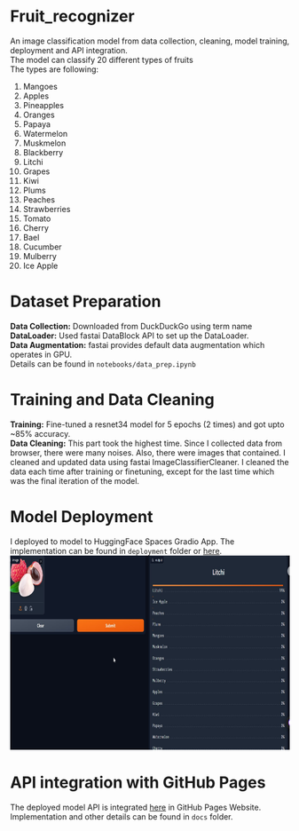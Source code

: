 # Fruit_recognizer

An image classification model from data collection, cleaning, model training, deployment and API integration. <br/>
The model can classify 20 different types of fruits <br/>
The types are following: <br/>

1. Mangoes
2. Apples
3. Pineapples
4. Oranges
5. Papaya
6. Watermelon
7. Muskmelon
8. Blackberry
9. Litchi
10. Grapes
11. Kiwi
12. Plums
13. Peaches
14. Strawberries
15. Tomato
16. Cherry
17. Bael
18. Cucumber
19. Mulberry
20. Ice Apple

# Dataset Preparation

**Data Collection:** Downloaded from DuckDuckGo using term name <br/>
**DataLoader:** Used fastai DataBlock API to set up the DataLoader. <br/>
**Data Augmentation:** fastai provides default data augmentation which operates in GPU. <br/>
Details can be found in `notebooks/data_prep.ipynb`

# Training and Data Cleaning

**Training:** Fine-tuned a resnet34 model for 5 epochs (2 times) and got upto ~85% accuracy. <br/>
**Data Cleaning:** This part took the highest time. Since I collected data from browser, there were many noises. Also, there were images that contained. I cleaned and updated data using fastai ImageClassifierCleaner. I cleaned the data each time after training or finetuning, except for the last time which was the final iteration of the model. <br/>

# Model Deployment

I deployed to model to HuggingFace Spaces Gradio App. The implementation can be found in `deployment` folder or [here](https://huggingface.co/spaces/sakibice007/Fruits_recognization). <br/>
<img src = "deployment\Screenshot_1.jpg" width="700" height="350">

# API integration with GitHub Pages

The deployed model API is integrated [here](https://sakibhasanice.github.io/Fruit_recognizer/) in GitHub Pages Website. Implementation and other details can be found in `docs` folder.
